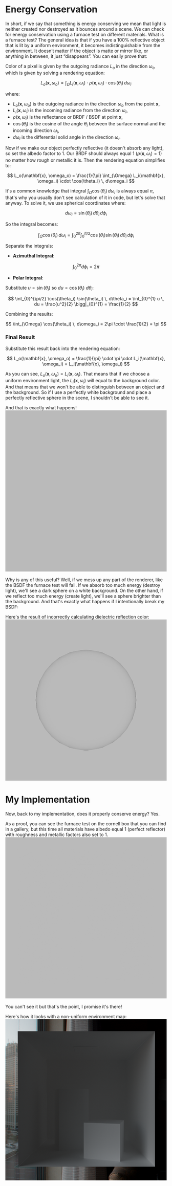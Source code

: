 # Energy Conservation
In short, if we say that something is energy conserving we mean that light is neither created nor destroyed as it bounces around a scene. We can check for energy conservation using a furnace test on different materials. What is a furnace test? The general idea is that if you have a 100% reflective object that is lit by a uniform environment, it becomes indistinguishable from the environment. It doesn’t matter if the object is matte or mirror like, or anything in between, it just “disappears”. You can easily prove that:

Color of a pixel is given by the outgoing radiance $L_o$ in the direction $\omega_o$ which is given by solving a rendering equation:

$$
L_o(\mathbf{x}, \omega_o) = \int_{\Omega} L_i(\mathbf{x}, \omega_i) \cdot \rho(\mathbf{x}, \omega_i) \cdot \cos(\theta_i) \, d\omega_i
$$

where:
- $L_o(\mathbf{x}, \omega_o)$ is the outgoing radiance in the direction $\omega_o$ from the point $\mathbf{x}$,
- $L_i(\mathbf{x}, \omega_i)$ is the incoming radiance from the direction $\omega_i$,
- $\rho(\mathbf{x}, \omega_i)$ is the reflectance or BRDF / BSDF at point $\mathbf{x}$,
- $\cos(\theta_i)$ is the cosine of the angle $\theta_i$ between the surface normal and the incoming direction $\omega_i$,
- $d\omega_i$ is the differential solid angle in the direction $\omega_i$.

Now if we make our object perfectly reflective (it doesn't absorb any light), so set the albedo factor to 1. Our BRDF should always equal 1 ($\rho(\mathbf{x}, \omega_i) = 1$) no matter how rough or metallic it is. Then the rendering equation simplifies to:

$$
L_o(\mathbf{x}, \omega_o) = \frac{1}{\pi} \int_{\Omega} L_i(\mathbf{x}, \omega_i) \cdot \cos(\theta_i) \, d\omega_i
$$

It's a common knowledge that integral $\int_{\Omega} \cos(\theta_i) \, d\omega_i$ is always equal $\pi$, that's why you usually don't see calculation of it in code, but let's solve that anyway. To solve it, we use spherical coordinates where:

$$
d\omega_i = \sin(\theta_i) \, d\theta_i \, d\phi_i
$$

So the integral becomes:

$$
\int_{\Omega} \cos(\theta_i) \, d\omega_i = \int_{0}^{2\pi} \int_{0}^{\pi/2} \cos(\theta_i) \sin(\theta_i) \, d\theta_i \, d\phi_i
$$

Separate the integrals:

- **Azimuthal Integral**:

$$
\int_{0}^{2\pi} d\phi_i = 2\pi
$$

- **Polar Integral**:

Substitute $u = \sin(\theta_i)$ so $du = \cos(\theta_i) \ d\theta_i$:

$$
\int_{0}^{\pi/2} \cos(\theta_i) \sin(\theta_i) \, d\theta_i = \int_{0}^{1} u \, du = \frac{u^2}{2} \bigg|_{0}^{1} = \frac{1}{2}
$$

Combining the results:

$$
\int_{\Omega} \cos(\theta_i) \, d\omega_i = 2\pi \cdot \frac{1}{2} = \pi
$$

### Final Result

Substitute this result back into the rendering equation:

$$
L_o(\mathbf{x}, \omega_o) = \frac{1}{\pi} \cdot \pi \cdot L_i(\mathbf{x}, \omega_i) = L_i(\mathbf{x}, \omega_i)
$$

As you can see, $L_o(\mathbf{x}, \omega_o) = L_i(\mathbf{x}, \omega_i)$. That means that if we choose a uniform environment light, the $L_i(\mathbf{x}, \omega_i)$ will equal to the background color. And that means that we won't be able to distinguish between an object and the background. So if I use a perfectly white background and place a perfectly reflective sphere in the scene, I shouldn't be able to see it.

And that is exactly what happens!
![PassedFurnace](./Gallery/materialShowcase/PassedFurnace.png)

Why is any of this useful? Well, if we mess up any part of the renderer, like the BSDF the furnace test will fail. If we absorb too much energy (destroy light), we'll see a dark sphere on a white background. On the other hand, if we reflect too much energy (create light), we'll see a sphere brighter than the background. And that's exactly what happens if I intentionally break my BSDF:

Here's the result of incorrectly calculating dielectric reflection color:
![FailedFurnace](./Gallery/materialShowcase/FailedFurnace.png)

# My Implementation

Now, back to my implementation, does it properly conserve energy? Yes.

As a proof, you can see the furnace test on the cornell box that you can find in a gallery, but this time all materials have albedo equal 1 (perfect reflector) with roughness and metallic factors also set to 1.
![FurnaceCornell](./Gallery/materialShowcase/CornellFurnace.png)

You can't see it but that's the point, I promise it's there!

Here's how it looks with a non-uniform environment map:
![FurnaceCornell1](./Gallery/materialShowcase/CornellFurnace1.png)

